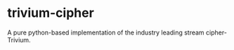 # trivium-cipher
A pure python-based implementation of the industry leading stream cipher- Trivium. 
